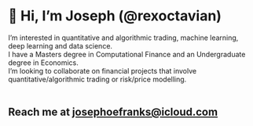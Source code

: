 # 👋  Hi, I’m Joseph (@rexoctavian)
  I’m interested in quantitative and algorithmic trading, machine learning, deep learning and data science. <br>
  I have a Masters degree in Computational Finance and an Undergraduate degree in Economics. <br>
  I’m looking to collaborate on financial projects that involve quantitative/algorithmic trading or risk/price modelling. <br><br>
  ## Reach me at josephoefranks@icloud.com <br>

<!---
rexoctavian/rexoctavian is a ✨ special ✨ repository because its `README.md` (this file) appears on your GitHub profile.
You can click the Preview link to take a look at your changes.
--->
